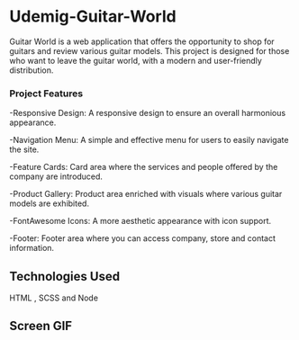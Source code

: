 <h1>Udemig-Guitar-World</h1>
Guitar World is a web application that offers the opportunity to shop for guitars and review various guitar models. This project is designed for those who want to leave the guitar world, with a modern and user-friendly distribution.

<h3>Project Features</h3>

-Responsive Design: A responsive design to ensure an overall harmonious appearance.

-Navigation Menu: A simple and effective menu for users to easily navigate the site.

-Feature Cards: Card area where the services and people offered by the company are introduced.

-Product Gallery: Product area enriched with visuals where various guitar models are exhibited.

-FontAwesome Icons: A more aesthetic appearance with icon support.

-Footer: Footer area where you can access company, store and contact information.

<h2>Technologies Used</h2>

HTML , SCSS and Node

<h2>Screen GIF</h2>

